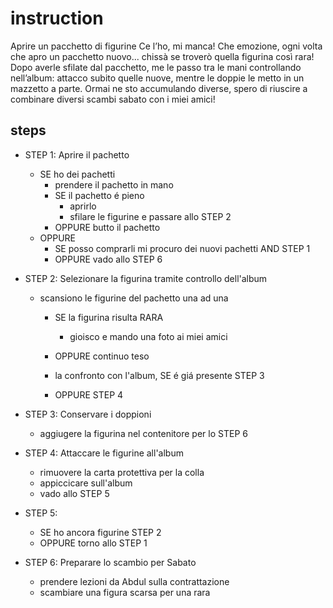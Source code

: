 # instruction
Aprire un pacchetto di figurine
Ce l’ho, mi manca!
Che emozione, ogni volta che apro un pacchetto nuovo... chissà se troverò quella figurina così rara!
Dopo averle sfilate dal pacchetto, me le passo tra le mani controllando nell’album: attacco subito quelle nuove, mentre le doppie le metto in un mazzetto a parte. Ormai ne sto accumulando diverse, spero di riuscire a combinare diversi scambi sabato con i miei amici!

## steps

- STEP 1: Aprire il pachetto
    - SE ho dei pachetti
        - prendere il pachetto in mano
        - SE il pachetto é pieno 
            - aprirlo
            - sfilare le figurine e passare allo STEP 2
        - OPPURE butto il pachetto
    - OPPURE 
        - SE posso comprarli mi procuro dei nuovi pachetti AND STEP 1
        - OPPURE vado allo STEP 6

- STEP 2: Selezionare la figurina tramite controllo dell'album
    - scansiono le figurine del pachetto una ad una 
        - SE la figurina risulta RARA
            - gioisco e mando una foto ai miei amici
        - OPPURE continuo teso

        - la confronto con l'album, SE é giá presente STEP 3
        - OPPURE STEP 4

- STEP 3: Conservare i doppioni
    - aggiugere la figurina nel contenitore per lo STEP 6

- STEP 4: Attaccare le figurine all'album
    - rimuovere la carta protettiva per la colla
    - appiccicare sull'album
    - vado allo STEP 5

- STEP 5: 
    - SE ho ancora figurine STEP 2
    - OPPURE torno allo STEP 1
    
- STEP 6: Preparare lo scambio per Sabato
    - prendere lezioni da Abdul sulla contrattazione
    - scambiare una figura scarsa per una rara